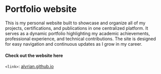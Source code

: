 # Portfolio website

This is my personal website built to showcase and organize all of my projects, certifications, and publications in one centralized platform. It serves as a dynamic portfolio highlighting my academic achievements, professional experience, and technical contributions. The site is designed for easy navigation and continuous updates as I grow in my career.


#### Check out the website here <br> 
`<link>`: [alvrian.github.io](https://alvrian.github.io/)
